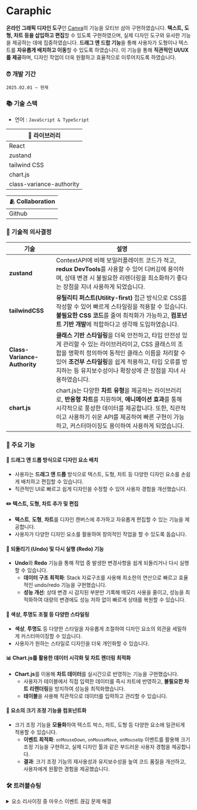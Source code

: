 # Caraphic

**온라인 그래픽 디자인 도구**인 [Canva](https://www.canva.com/design/play?width=1024&height=768&units=px&ui=eyJFIjp7IkE_IjoiSyJ9LCJHIjp7IkIiOnRydWV9fQ)의 기능을 모티브 삼아 구현하였습니다. **텍스트, 도형, 차트 등을 삽입하고 편집**할 수 있도록 구현하였으며, 실제 디자인 도구와 유사한 기능을 제공하는 데에 집중하였습니다. **드래그 앤 드랍 기능**을 통해 사용자가 도형이나 텍스트를 **자유롭게 배치하고 이동**할 수 있도록 하였습니다. 이 기능을 통해 **직관적인 UI/UX를 제공**하며, 디자인 작업이 더욱 원활하고 효율적으로 이루어지도록 하였습니다.


### ⏰ 개발 기간
`2025.02.01 ~ 현재`

### 📚 기술 스택
- 언어 : `JavaScript & TypeScript`

|📕 라이브러리|
|-------|
|React|
|zustand|
|tailwind CSS|
|chart.js|
|class-variance-authority|

|🫂 Collaboration|
|------|
|Github|

### 📌 기술적 의사결정

| 기술                      | 설명                                                                                                                                                                   |
|-------------------------|----------------------------------------------------------------------------------------------------------------------------------------------------------------------|
| **zustand**              | ContextAPI에 비해 보일러플레이트 코드가 적고, **redux DevTools**를 사용할 수 있어 디버깅에 용이하며, 상태 변경 시 불필요한 리렌더링을 최소화하기 좋다는 장점을 지녀 사용하게 되었습니다. |
| **tailwindCSS**          | **유틸리티 퍼스트(Utility-first)** 접근 방식으로 CSS를 작성할 수 있어 빠르게 스타일링을 적용할 수 있습니다. **불필요한 CSS 코드**를 줄여 최적화가 가능하고, **컴포넌트 기반 개발**에 적합하다고 생각해 도입하였습니다. |
| **Class-Variance-Authority** | **클래스 기반 스타일링**을 더욱 안전하고, 타입 안전성 있게 관리할 수 있는 라이브러리이고, CSS 클래스의 조합을 명확히 정의하여 동적인 클래스 이름을 처리할 수 있어 **조건부 스타일링**을 쉽게 적용하고, 타입 오류를 방지하는 등 유지보수성이나 확장성에 큰 장점을 지녀 사용하였습니다. |
| **chart.js**             | chart.js는 다양한 **차트 유형**을 제공하는 라이브러리로, **반응형 차트**를 지원하며, **애니메이션 효과**를 통해 시각적으로 풍성한 데이터를 제공합니다. 또한, 직관적이고 사용하기 쉬운 API를 제공하여 빠른 구현이 가능하고, 커스터마이징도 용이하여 사용하게 되었습니다. |


### 📝 주요 기능

#### 🎨 **드래그 앤 드롭 방식으로 디자인 요소 배치**
- 사용자는 **드래그 앤 드롭** 방식으로 텍스트, 도형, 차트 등 다양한 디자인 요소를 손쉽게 배치하고 편집할 수 있습니다.
- 직관적인 UI로 빠르고 쉽게 디자인을 수정할 수 있어 사용자 경험을 개선했습니다.

#### ✏️ **텍스트, 도형, 차트 추가 및 편집**
- **텍스트**, **도형**, **차트**를 디자인 캔버스에 추가하고 자유롭게 편집할 수 있는 기능을 제공합니다.
- 사용자가 다양한 디자인 요소를 활용하여 창의적인 작업을 할 수 있도록 돕습니다.

#### 🔄 **되돌리기 (Undo) 및 다시 실행 (Redo) 기능**
- **Undo**와 **Redo** 기능을 통해 작업 중 발생한 변경사항을 쉽게 되돌리거나 다시 실행할 수 있습니다.
  - **데이터 구조 최적화**: Stack 자료구조를 사용해 최소한의 연산으로 빠르고 효율적인 undo/redo 기능을 구현했습니다.
  - **성능 개선**: 상태 변경 시 감지된 부분만 기록해 메모리 사용을 줄이고, 성능을 최적화하여 대량의 변경에도 성능 저하 없이 빠르게 상태를 복원할 수 있습니다.
  
#### 🎨 **색상, 투명도 조절 등 다양한 스타일링**
- **색상**, **투명도** 등 다양한 스타일을 자유롭게 조절하여 디자인 요소의 외관을 세밀하게 커스터마이징할 수 있습니다.
- 사용자가 원하는 스타일로 디자인을 더욱 개인화할 수 있습니다.

#### 📊 **Chart.js를 활용한 데이터 시각화 및 차트 렌더링 최적화**
- **Chart.js**를 이용해 **차트 데이터**를 실시간으로 반영하는 기능을 구현했습니다.
  - 사용자가 테이블에서 직접 입력한 데이터를 즉시 차트에 반영하고, **불필요한 차트 리렌더링**을 방지하여 성능을 최적화했습니다.
  - **테이블**을 사용해 직관적으로 데이터를 입력하고 관리할 수 있습니다.

#### 🔲 **요소의 크기 조정 기능을 컴포넌트화**
- 크기 조정 기능을 **모듈화**하여 텍스트 박스, 차트, 도형 등 다양한 요소에 일관되게 적용할 수 있습니다.
  - **이벤트 최적화**: `onMouseDown`, `onMouseMove`, `onMouseUp` 이벤트를 활용해 크기 조정 기능을 구현하고, 실제 디자인 툴과 같은 부드러운 사용자 경험을 제공합니다.
  - **결과**: 크기 조정 기능의 재사용성과 유지보수성을 높여 코드 품질을 개선하고, 사용자에게 원활한 경험을 제공했습니다.

### 🛠️ 트러블슈팅

<details>
  <summary>요소 리사이징 중 마우스 이벤트 끊김 문제 해결</summary> 

#### 🧐 문제 상황

드래그하여 크기를 조절하는 UI를 구현하는 과정에서, 마우스를 누른 상태로 컨테이너 밖으로 나가면 리사이징이 멈추는 문제가 발생했습니다.

#### ❌ 원인 분석
z-index 우선순위 문제  
버튼을 감싸는 div에 mousemove 이벤트를 바인딩했으나, 버튼에만 z-index를 적용했습니다.  
버튼 영역을 벗어나는 순간, z-index가 높은 다른 요소가 우선순위를 가지면서 mousemove 이벤트가 정상적으로 전달되지 않았습니다.

#### ✅ 해결 과정
처음에는 이벤트가 요소를 감싸는 부분으로 전이되어 끊기는 문제가 발생하는 것으로 판단하여, stopPropagation()을 사용해봤지만 문제가 해결되지 않았습니다. 그 후, useState가 비동기적으로 동작하여 문제가 생기는 것 같아 requestAnimationFrame과 useRef를 사용해보았지만 여전히 해결되지 않았습니다.

다음으로 mouseleave 이벤트가 mousemove 도중에 발생하여 리사이징이 멈추는 문제라고 생각했지만, 이것 역시 원인이 아니었습니다.

결국, z-index 문제가 원인임을 파악하였고, 리사이징 버튼을 감싸는 태그에 z-index 우선순위를 높여 문제를 해결할 수 있었습니다.

#### 🎯 결과
1. 마우스를 누른 상태에서 컨테이너 밖으로 이동해도 리사이징이 정상적으로 유지됨
2. z-index 문제로 인한 이벤트 우선순위 충돌이 해결됨
3. 보다 안정적인 UI/UX 제공 가능

#### 📌 배운 점
z-index는 이벤트 전달에도 영향을 줄 수 있으므로 이벤트를 감지하는 요소들의 우선순위를 신경 써야 한다는 것을 깨달았습니다. 또한, 이벤트 흐름과 UI 요소의 우선순위가 동작에 미치는 영향을 깊이 이해하게 되었고, 더 안정적인 UI를 설계하는 방법을 배울 수 있었습니다.

</details>
